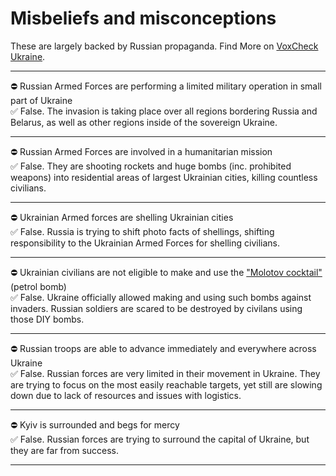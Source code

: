 # Misbeliefs and misconceptions

These are largely backed by Russian propaganda.
Find More on [VoxCheck Ukraine](https://voxukraine.org/en/category/voxukraine-informs/).

---

⛔️ Russian Armed Forces are performing a limited military operation in small part of Ukraine  
✅ False. The invasion is taking place over all regions bordering Russia and Belarus, as well as other regions inside of the sovereign Ukraine.

---

⛔️ Russian Armed Forces are involved in a humanitarian mission  
✅ False. They are shooting rockets and huge bombs (inc. prohibited weapons) into residential areas of largest Ukrainian cities, killing countless civilians.

---

⛔️ Ukrainian Armed forces are shelling Ukrainian cities  
✅ False. Russia is trying to shift photo facts of shellings, shifting responsibility to the Ukrainian Armed Forces for shelling civilians.

---

⛔️ Ukrainian civilians are not eligible to make and use the ["Molotov cocktail"](https://en.wikipedia.org/wiki/Molotov_cocktail) (petrol bomb)  
✅ False. Ukraine officially allowed making and using such bombs against invaders. Russian soldiers are scared to be destroyed by civilans using those DIY bombs.

---

⛔️ Russian troops are able to advance immediately and everywhere across Ukraine  
✅ False. Russian forces are very limited in their movement in Ukraine. They are trying to focus on the most easily reachable targets, yet still are slowing down due to lack of resources and issues with logistics.

---

⛔️ Kyiv is surrounded and begs for mercy  
✅ False. Russian forces are trying to surround the capital of Ukraine, but they are far from success.

---
